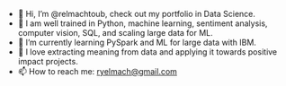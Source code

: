 - 👋 Hi, I’m @relmachtoub, check out my portfolio in Data Science.
- 👀 I am well trained in Python, machine learning, sentiment analysis, computer vision, SQL, and scaling large data for ML.
- 🌱 I’m currently learning PySpark and ML for large data with IBM.
- 💞️ I love extracting meaning from data and applying it towards positive impact projects.
- 📫 How to reach me: ryelmach@gmail.com

<!---
relmachtoub/relmachtoub is a ✨ special ✨ repository because its `README.md` (this file) appears on your GitHub profile.
You can click the Preview link to take a look at your changes.
--->
